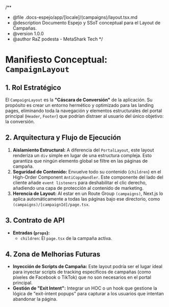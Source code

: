 <!-- .docs-espejo/app/[locale]/(campaigns)/layout.tsx.md -->
/**
 * @file .docs-espejo/app/[locale]/(campaigns)/layout.tsx.md
 * @description Documento Espejo y SSoT conceptual para el Layout de Campañas.
 * @version 1.0.0
 * @author RaZ podesta - MetaShark Tech
 */

# Manifiesto Conceptual: `CampaignLayout`

## 1. Rol Estratégico

El `CampaignLayout` es la **"Cáscara de Conversión"** de la aplicación. Su propósito es crear un entorno hermético y optimizado para las landing pages, eliminando toda la navegación y elementos estructurales del portal principal (`Header`, `Footer`) que podrían distraer al usuario del único objetivo: la conversión.

## 2. Arquitectura y Flujo de Ejecución

1.  **Aislamiento Estructural:** A diferencia del `PortalLayout`, este layout renderiza un `div` simple en lugar de una estructura compleja. Esto garantiza que ningún elemento global se filtre en las páginas de campaña.
2.  **Seguridad de Contenido:** Envuelve todo su contenido (`children`) en el High-Order Component `AntiCopyHandler`. Este componente del lado del cliente añade `event listeners` para deshabilitar el clic derecho, añadiendo una capa de protección al contenido de marketing.
3.  **Herencia de Layout:** Al estar en un Route Group `(campaigns)`, Next.js lo aplica automáticamente a todas las páginas bajo ese directorio, como `(campaigns)/[campaignId]/page.tsx`.

## 3. Contrato de API

*   **Entradas (`props`):**
    *   `children`: El `page.tsx` de la campaña activa.

## 4. Zona de Melhorias Futuras

*   **Inyección de Scripts de Campaña:** Este layout podría ser el lugar ideal para inyectar scripts de tracking específicos de campañas (como píxeles de Facebook o TikTok) que no son necesarios en el portal principal.
*   **Gestión de "Exit Intent":** Integrar un HOC o un hook que gestione la lógica de "exit-intent popups" para capturar a los usuarios que intentan abandonar la página.
<!-- .docs-espejo/app/[locale]/(campaigns)/layout.tsx.md -->